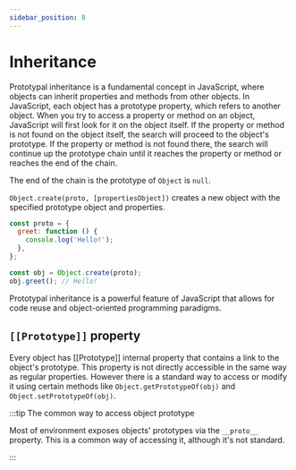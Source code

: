 ```yaml
---
sidebar_position: 8
---
```


# Inheritance

Prototypal inheritance is a fundamental concept in JavaScript, where objects can
inherit properties and methods from other objects. In JavaScript, each object
has a prototype property, which refers to another object. When you try to access
a property or method on an object, JavaScript will first look for it on the
object itself. If the property or method is not found on the object itself, the
search will proceed to the object's prototype. If the property or method is not
found there, the search will continue up the prototype chain until it reaches
the property or method or reaches the end of the chain.

The end of the chain is the prototype of `Object` is `null`.

`Object.create(proto, [propertiesObject])` creates a new object with the
specified prototype object and properties.

```javascript
const proto = {
  greet: function () {
    console.log('Hello!');
  },
};

const obj = Object.create(proto);
obj.greet(); // Hello!
```

Prototypal inheritance is a powerful feature of JavaScript that allows for code
reuse and object-oriented programming paradigms.

## `[[Prototype]]` property

Every object has [[Prototype]] internal property that contains a link to the
object's prototype. This property is not directly accessible in the same way as
regular properties. However there is a standard way to access or modify it using
certain methods like `Object.getPrototypeOf(obj)` and
`Object.setPrototypeOf(obj)`.

:::tip The common way to access object prototype

Most of environment exposes objects' prototypes via the `__proto__` property.
This is a common way of accessing it, although it's not standard.

:::
